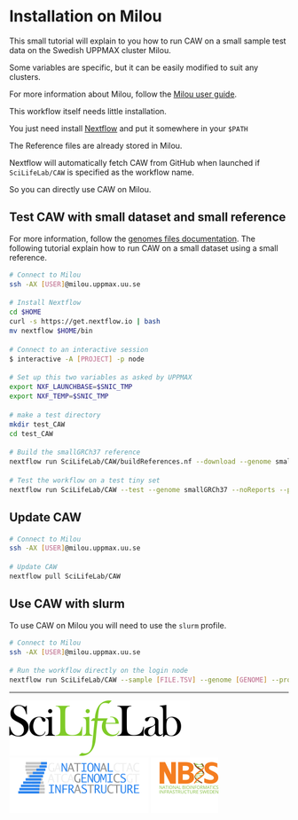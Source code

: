 # Installation on Milou

This small tutorial will explain to you how to run CAW on a small sample test data on the Swedish UPPMAX cluster Milou.

Some variables are specific, but it can be easily modified to suit any clusters.

For more information about Milou, follow the [Milou user guide](https://www.uppmax.uu.se/support/user-guides/milou-user-guide/).

This workflow itself needs little installation.

You just need install [Nextflow][nextflow-link] and put it somewhere in your `$PATH`

The Reference files are already stored in Milou.

Nextflow will automatically fetch CAW from GitHub when launched if `SciLifeLab/CAW` is specified as the workflow name.

So you can directly use CAW on Milou.

## Test CAW with small dataset and small reference

For more information, follow the [genomes files documentation](GENOMES.md). The following tutorial explain how to run CAW on a small dataset using a small reference.

```bash
# Connect to Milou
ssh -AX [USER]@milou.uppmax.uu.se

# Install Nextflow
cd $HOME
curl -s https://get.nextflow.io | bash
mv nextflow $HOME/bin

# Connect to an interactive session
$ interactive -A [PROJECT] -p node

# Set up this two variables as asked by UPPMAX
export NXF_LAUNCHBASE=$SNIC_TMP
export NXF_TEMP=$SNIC_TMP

# make a test directory
mkdir test_CAW
cd test_CAW

# Build the smallGRCh37 reference
nextflow run SciLifeLab/CAW/buildReferences.nf --download --genome smallGRCh37 --project [PROJECT]

# Test the workflow on a test tiny set
nextflow run SciLifeLab/CAW --test --genome smallGRCh37 --noReports --project [PROJECT]
```

## Update CAW

```bash
# Connect to Milou
ssh -AX [USER]@milou.uppmax.uu.se

# Update CAW
nextflow pull SciLifeLab/CAW
```

## Use CAW with slurm

To use CAW on Milou you will need to use the `slurm` profile.

```bash
# Connect to Milou
ssh -AX [USER]@milou.uppmax.uu.se

# Run the workflow directly on the login node
nextflow run SciLifeLab/CAW --sample [FILE.TSV] --genome [GENOME] --project [PROJECT] -profile slurm
```

--------------------------------------------------------------------------------

[![](images/SciLifeLab_logo.png "SciLifeLab")][scilifelab-link]
[![](images/NGI_logo.png "NGI")][ngi-link]
[![](images/NBIS_logo.png "NBIS")][nbis-link]

[nbis-link]: https://www.nbis.se/
[nextflow-link]: https://www.nextflow.io/
[ngi-link]: https://ngisweden.scilifelab.se/
[scilifelab-link]: https://www.scilifelab.se/
